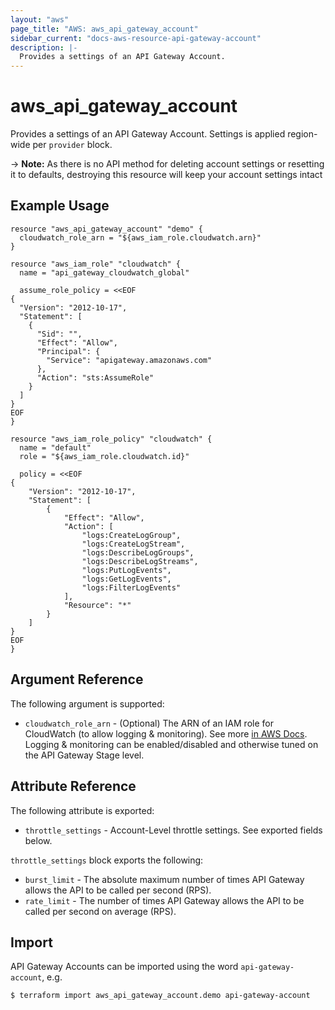 ```yaml
---
layout: "aws"
page_title: "AWS: aws_api_gateway_account"
sidebar_current: "docs-aws-resource-api-gateway-account"
description: |-
  Provides a settings of an API Gateway Account.
---
```


# aws_api_gateway_account

Provides a settings of an API Gateway Account. Settings is applied region-wide per `provider` block.

-> **Note:** As there is no API method for deleting account settings or resetting it to defaults, destroying this resource will keep your account settings intact

## Example Usage

```hcl
resource "aws_api_gateway_account" "demo" {
  cloudwatch_role_arn = "${aws_iam_role.cloudwatch.arn}"
}

resource "aws_iam_role" "cloudwatch" {
  name = "api_gateway_cloudwatch_global"

  assume_role_policy = <<EOF
{
  "Version": "2012-10-17",
  "Statement": [
    {
      "Sid": "",
      "Effect": "Allow",
      "Principal": {
        "Service": "apigateway.amazonaws.com"
      },
      "Action": "sts:AssumeRole"
    }
  ]
}
EOF
}

resource "aws_iam_role_policy" "cloudwatch" {
  name = "default"
  role = "${aws_iam_role.cloudwatch.id}"

  policy = <<EOF
{
    "Version": "2012-10-17",
    "Statement": [
        {
            "Effect": "Allow",
            "Action": [
                "logs:CreateLogGroup",
                "logs:CreateLogStream",
                "logs:DescribeLogGroups",
                "logs:DescribeLogStreams",
                "logs:PutLogEvents",
                "logs:GetLogEvents",
                "logs:FilterLogEvents"
            ],
            "Resource": "*"
        }
    ]
}
EOF
}
```

## Argument Reference

The following argument is supported:

* `cloudwatch_role_arn` - (Optional) The ARN of an IAM role for CloudWatch (to allow logging & monitoring).
	See more [in AWS Docs](https://docs.aws.amazon.com/apigateway/latest/developerguide/how-to-stage-settings.html#how-to-stage-settings-console).
	Logging & monitoring can be enabled/disabled and otherwise tuned on the API Gateway Stage level.

## Attribute Reference

The following attribute is exported:

* `throttle_settings` - Account-Level throttle settings. See exported fields below.

`throttle_settings` block exports the following:

* `burst_limit` - The absolute maximum number of times API Gateway allows the API to be called per second (RPS).
* `rate_limit` - The number of times API Gateway allows the API to be called per second on average (RPS).


## Import

API Gateway Accounts can be imported using the word `api-gateway-account`, e.g.

```
$ terraform import aws_api_gateway_account.demo api-gateway-account
```